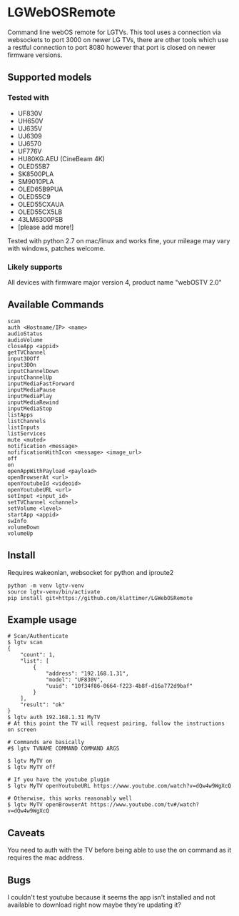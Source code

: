 # LGWebOSRemote
Command line webOS remote for LGTVs. This tool uses a connection via websockets to port 3000 on newer LG TVs, there are other tools which use a restful connection to port 8080 however that port is closed on newer firmware versions.

## Supported models

### Tested with

  * UF830V
  * UH650V
  * UJ635V
  * UJ6309
  * UJ6570
  * UF776V
  * HU80KG.AEU (CineBeam 4K)
  * OLED55B7
  * SK8500PLA
  * SM9010PLA
  * OLED65B9PUA
  * OLED55C9
  * OLED55CXAUA
  * OLED55CX5LB
  * 43LM6300PSB
  * [please add more!]

Tested with python 2.7 on mac/linux and works fine, your mileage may vary with windows, patches welcome.

### Likely supports

All devices with firmware major version 4, product name "webOSTV 2.0"

## Available Commands
    scan
    auth <Hostname/IP> <name>
    audioStatus
    audioVolume
    closeApp <appid>
    getTVChannel
    input3DOff
    input3DOn
    inputChannelDown
    inputChannelUp
    inputMediaFastForward
    inputMediaPause
    inputMediaPlay
    inputMediaRewind
    inputMediaStop
    listApps
    listChannels
    listInputs
    listServices
    mute <muted>
    notification <message>
    nofificationWithIcon <message> <image_url>
    off
    on
    openAppWithPayload <payload>
    openBrowserAt <url>
    openYoutubeId <videoid>
    openYoutubeURL <url>
    setInput <input_id>
    setTVChannel <channel>
    setVolume <level>
    startApp <appid>
    swInfo
    volumeDown
    volumeUp

## Install

Requires wakeonlan, websocket for python and iproute2

    python -m venv lgtv-venv
    source lgtv-venv/bin/activate
    pip install git+https://github.com/klattimer/LGWebOSRemote

## Example usage
    # Scan/Authenticate
    $ lgtv scan
    {
        "count": 1,
        "list": [
            {
                "address": "192.168.1.31",
                "model": "UF830V",
                "uuid": "10f34f86-0664-f223-4b8f-d16a772d9baf"
            }
        ],
        "result": "ok"
    }
    $ lgtv auth 192.168.1.31 MyTV
    # At this point the TV will request pairing, follow the instructions on screen

    # Commands are basically
    #$ lgtv TVNAME COMMAND COMMAND ARGS

    $ lgtv MyTV on
    $ lgtv MyTV off

    # If you have the youtube plugin
    $ lgtv MyTV openYoutubeURL https://www.youtube.com/watch?v=dQw4w9WgXcQ

    # Otherwise, this works reasonably well
    $ lgtv MyTV openBrowserAt https://www.youtube.com/tv#/watch?v=dQw4w9WgXcQ

## Caveats

You need to auth with the TV before being able to use the on command as it requires the mac address.

## Bugs

I couldn't test youtube because it seems the app isn't installed and not available to download right now
maybe they're updating it?
